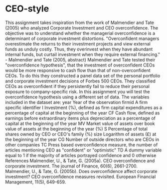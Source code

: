 # CEO-style
This assignment takes inspiration from the work of Malmendier and Tate (2005) who analyzed Corporate Investment and CEO overconfidence. The objective was to understand whether the managerial overconfidence is a determinant of corporate investment distortions.
"Overconfident managers overestimate the returns to their investment projects and view external funds as unduly costly. Thus, they overinvest when they have abundant internal funds, but curtail investment when they require external financing." - Malmendier and Tate (2005, abstract)
Malmendier and Tate tested their "overconfidence hypothesis", that the investment of overconfident CEOs would be more responsive to cash flow than that of non-overconfident CEOs. To do this they constructed a panel data set of the personal portfolio and corporate investment decisions of Forbes 500 CEOs. They classified CEOs as overconfident if they persistently fail to reduce their personal exposure to company-specific risk.
In this assignment you will test the overconfidence hypothesis using a different set of data. The variables included in the dataset are:
year
Year of the observation
firmid
A firm specific identifier
I
Investment (%), defined as firm capital expenditures as a percentage of capital at the beginning of the year
CF
Cash flow, defined as earnings before extraordinary items plus depreciation as a percentage of capital at the beginning of the year
MV
Market value of assets over book value of assets at the beginning of the year (%)
S
Percentage of total shares owned by CEO or CEO's family (%)
size
Logarithm of assets (£) at the beginning of the year
CG
Number of outside directors who are CEOs in other companies
TC
Press based overconfidence measure, the number of articles mentioning CEO as "confident" or "optimistic"
TD
A dummy variable equal to 1 if the majority of articles portrayed confidence and 0 otherwise
References
Malmendier, U., & Tate, G. (2005a). CEO overconfidence and corporate investment. The journal of Finance, 60(6), 2661-2700.
Malmendier, U., & Tate, G. (2005b). Does overconfidence affect corporate investment? CEO overconfidence measures revisited. European Financial Management, 11(5), 649-659.
